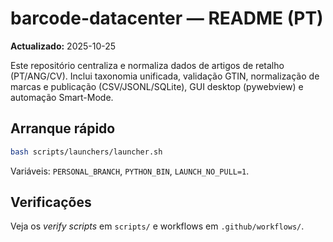 # barcode-datacenter — README (PT)

**Actualizado:** 2025-10-25

Este repositório centraliza e normaliza dados de artigos de retalho (PT/ANG/CV). Inclui taxonomia unificada, validação GTIN, normalização de marcas e publicação (CSV/JSONL/SQLite), GUI desktop (pywebview) e automação Smart-Mode.

## Arranque rápido
```bash
bash scripts/launchers/launcher.sh
```
Variáveis: `PERSONAL_BRANCH`, `PYTHON_BIN`, `LAUNCH_NO_PULL=1`.

## Verificações
Veja os *verify scripts* em `scripts/` e workflows em `.github/workflows/`.
